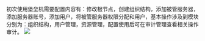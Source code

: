 初次使用堡垒机需要配置内容有：修改根节点，创建组织结构，添加被管服务器，添加服务器账号，添加用户，将被管服务器权限分配和用户，基本操作涉及到模块分别为：组织结构，用户管理，资源管理，配置使用后可在审计管理查看相关操作审计。
![](https://main.qcloudimg.com/raw/c39aea66e32649c49a78dd8c3ea03ad6.png)
